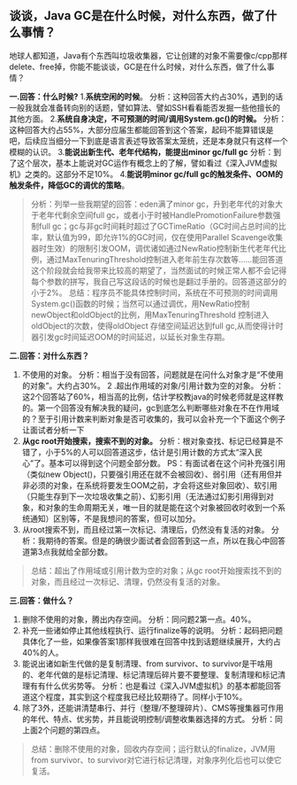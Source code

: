 ## 谈谈，Java GC是在什么时候，对什么东西，做了什么事情？
地球人都知道，Java有个东西叫垃圾收集器，它让创建的对象不需要像c/cpp那样delete、free掉，你能不能谈谈，GC是在什么时候，对什么东西，做了什么事情？

**一.回答：什么时候?**
1.**系统空闲的时候**。
    分析：这种回答大约占30%，遇到的话一般我就会准备转向别的话题，譬如算法、譬如SSH看看能否发掘一些他擅长的其他方面。
2.**系统自身决定，不可预测的时间/调用System.gc()的时候。**
    分析：这种回答大约占55%，大部分应届生都能回答到这个答案，起码不能算错误是吧，后续应当细分一下到底是语言表述导致答案太笼统，还是本身就只有这样一个模糊的认识。
3.**能说出新生代、老年代结构，能提出minor gc/full gc**
    分析：到了这个层次，基本上能说对GC运作有概念上的了解，譬如看过《深入JVM虚拟机》之类的。这部分不足10%。
4.**能说明minor gc/full gc的触发条件、OOM的触发条件，降低GC的调优的策略**。

> 分析：列举一些我期望的回答：eden满了minor gc，升到老年代的对象大于老年代剩余空间full gc，或者小于时被HandlePromotionFailure参数强制full gc；gc与非gc时间耗时超过了GCTimeRatio（GC时间占总时间的比率，默认值为99，即允许1%的GC时间，仅在使用Parallel Scavenge收集器时生效）的限制引发OOM，调优诸如通过NewRatio控制新生代老年代比例，通过MaxTenuringThreshold控制进入老年前生存次数等……能回答道这个阶段就会给我带来比较高的期望了，当然面试的时候正常人都不会记得每个参数的拼写，我自己写这段话的时候也是翻过手册的。回答道这部分的小于2%。
总结：程序员不能具体控制时间，系统在不可预测的时间调用System.gc()函数的时候；当然可以通过调优，用NewRatio控制newObject和oldObject的比例，用MaxTenuringThreshold 控制进入oldObject的次数，使得oldObject 存储空间延迟达到full gc,从而使得计时器引发gc时间延迟OOM的时间延迟，以延长对象生存期。

**二.回答：对什么东西？**
1. 不使用的对象。
    分析：相当于没有回答，问题就是在问什么对象才是“不使用的对象”。大约占30%。
 2 .超出作用域的对象/引用计数为空的对象。
    分析：这2个回答站了60%，相当高的比例，估计学校教java的时候老师就是这样教的。第一个回答没有解决我的疑问，gc到底怎么判断哪些对象在不在作用域的？至于引用计数来判断对象是否可收集的，我可以会补充一个下面这个例子让面试者分析一下
3. **从gc root开始搜索，搜索不到的对象。**
    分析：根对象查找、标记已经算是不错了，小于5%的人可以回答道这步，估计是引用计数的方式太“深入民心”了。基本可以得到这个问题全部分数。
    PS：有面试者在这个问补充强引用（类似new Object()，只要强引用还在就不会被回收）、弱引用（还有用但并非必须的对象，在系统将要发生OOM之前，才会将这些对象回收）、软引用（只能生存到下一次垃圾收集之前）、幻影引用（无法通过幻影引用得到对象，和对象的生命周期无关，唯一目的就是能在这个对象被回收时收到一个系统通知）区别等，不是我想问的答案，但可以加分。
4. 从root搜索不到，而且经过第一次标记、清理后，仍然没有复活的对象。
    分析：我期待的答案。但是的确很少面试者会回答到这一点，所以在我心中回答道第3点我就给全部分数。 
>总结：超出了作用域或引用计数为空的对象；从gc root开始搜索找不到的对象，而且经过一次标记、清理，仍然没有复活的对象。

**三.回答：做什么？**
1. 删除不使用的对象，腾出内存空间。
    分析：同问题2第一点。40%。
 2. 补充一些诸如停止其他线程执行、运行finalize等的说明。
    分析：起码把问题具体化了一些，如果像答案1那样我很难在回答中找到话题继续展开，大约占40%的人。
3. 能说出诸如新生代做的是复制清理、from survivor、to survivor是干啥用的、老年代做的是标记清理、标记清理后碎片要不要整理、复制清理和标记清理有有什么优劣势等。
    分析：也是看过《深入JVM虚拟机》的基本都能回答道这个程度，其实到这个程度我已经比较期待了。同样小于10%。
4. 除了3外，还能讲清楚串行、并行（整理/不整理碎片）、CMS等搜集器可作用的年代、特点、优劣势，并且能说明控制/调整收集器选择的方式。
分析：同上面2个问题的第四点。 
>总结：删除不使用的对象，回收内存空间；运行默认的finalize，JVM用from survivor、to survivor对它进行标记清理，对象序列化后也可以使它复活。